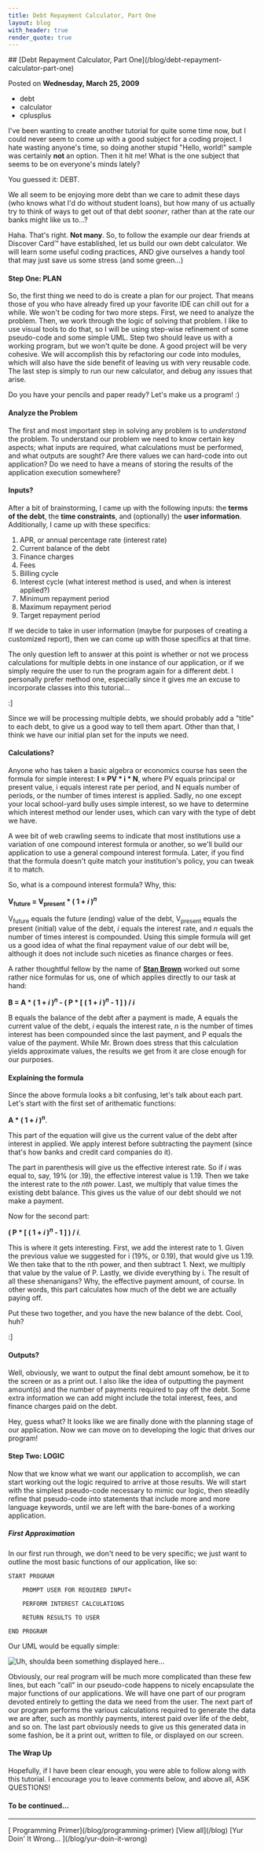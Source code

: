 ```yaml
---
title: Debt Repayment Calculator, Part One
layout: blog
with_header: true
render_quote: true
---
```


<div class="post-title" markdown="1">
## [Debt Repayment Calculator, Part One](/blog/debt-repayment-calculator-part-one)

Posted on **Wednesday, March 25, 2009**
</div>

<ul class="post-tags-list">
<li><span class="badge badge-success p-2">debt</span></li>
<li><span class="badge badge-success p-2">calculator</span></li>
<li><span class="badge badge-success p-2">cplusplus</span></li>
</ul>

I've been wanting to create another tutorial for quite some time now, but I could never seem to come up with a good subject for a coding project. I hate wasting anyone's time, so doing another stupid "Hello, world!" sample was certainly **not** an option. Then it hit me! What is the one subject that seems to be on everyone's minds lately?

You guessed it: DEBT.

We all seem to be enjoying more debt than we care to admit these days (who knows what I'd do without student loans), but how many of us actually try to think of ways to get out of that debt _sooner_, rather than at the rate our banks might like us to...?

Haha. That's right. **Not many**. So, to follow the example our dear friends at Discover Card&trade; have established, let us build our own debt calculator. We will learn some useful coding practices, AND give ourselves a handy tool that may just save us some stress (and some green...)

#### Step One: PLAN

So, the first thing we need to do is create a plan for our project. That means those of you who have already fired up your favorite IDE can chill out for a while. We won't be coding for two more steps. First, we need to analyze the problem. Then, we work through the logic of solving that problem. I like to use visual tools to do that, so I will be using step-wise refinement of some pseudo-code and some simple UML. Step two should leave us with a working program, but we won't quite be done. A good project will be very cohesive. We will accomplish this by refactoring our code into modules, which will also have the side benefit of leaving us with very reusable code. The last step is simply to run our new calculator, and debug any issues that arise.

Do you have your pencils and paper ready? Let's make us a program! :)

#### Analyze the Problem

The first and most important step in solving any problem is to _understand_ the problem. To understand our problem we need to know certain key aspects; what inputs are required, what calculations must be performed, and what outputs are sought? Are there values we can hard-code into out application? Do we need to have a means of storing the results of the application execution somewhere?

#### Inputs?

After a bit of brainstorming, I came up with the following inputs: the **terms of the debt**, the **time constraints**, and (optionally) the **user information**. Additionally, I came up with these specifics:

1. APR, or annual percentage rate (interest rate)
2. Current balance of the debt
3. Finance charges
4. Fees
5. Billing cycle
6. Interest cycle (what interest method is used, and when is interest applied?)
7. Minimum repayment period
8. Maximum repayment period
9. Target repayment period

If we decide to take in user information (maybe for purposes of creating a customized report), then we can come up with those specifics at that time.

The only question left to answer at this point is whether or not we process calculations for multiple debts in one instance of our application, or if we simply require the user to run the program again for a different debt. I personally prefer method one, especially since it gives me an excuse to incorporate classes into this tutorial...

:]

Since we will be processing multiple debts, we should probably add a "title" to each debt, to give us a good way to tell them apart. Other than that, I think we have our initial plan set for the inputs we need.

#### Calculations?

Anyone who has taken a basic algebra or economics course has seen the formula for simple interest: **I = PV * i * N**, where PV equals principal or present value, i equals interest rate per period, and N equals number of periods, or the number of times interest is applied. Sadly, no one except your local school-yard bully uses simple interest, so we have to determine which interest method our lender uses, which can vary with the type of debt we have.

A wee bit of web crawling seems to indicate that most institutions use a variation of one compound interest formula or another, so we'll build our application to use a general compound interest formula. Later, if you find that the formula doesn't quite match your institution's policy, you can tweak it to match.

So, what is a compound interest formula? Why, this:

**V<sub>future</sub> = V<sub>present</sub> * ( 1 + _i_ )<sup>_n_</sup>**

V<sub>future</sub> equals the future (ending) value of the debt, V<sub>present</sub> equals the present (initial) value of the debt, _i_ equals the interest rate, and _n_ equals the number of times interest is compounded. Using this simple formula will get us a good idea of what the final repayment value of our debt will be, although it does not include such niceties as finance charges or fees.

A rather thoughtful fellow by the name of **<a href="http://oakroadsystems.com/math/loan.htm">Stan Brown</a>** worked out some rather nice formulas for us, one of which applies directly to our task at hand:

**B = A * ( 1 + _i_ )<sup>_n_</sup> - ( P * [ ( 1 + _i_ )<sup>_n_</sup> - 1 ] ) / _i_**

B equals the balance of the debt after a payment is made, A equals the current value of the debt, _i_ equals the interest rate, _n_ is the number of times interest has been compounded since the last payment, and P equals the value of the payment. While Mr. Brown does stress that this calculation yields approximate values, the results we get from it are close enough for our purposes.

#### Explaining the formula

Since the above formula looks a bit confusing, let's talk about each part. Let's start with the first set of arithematic functions:

**A * ( 1 + _i_ )<sup>_n_</sup>**.

This part of the equation will give us the current value of the debt after interest in applied. We apply interest before subtracting the payment (since that's how banks and credit card companies do it).

The part in parenthesis will give us the effective interest rate. So if _i_ was equal to, say, 19% (or .19), the effective interest value is 1.19. Then we take the interest rate to the _nth_ power. Last, we multiply that value times the existing debt balance. This gives us the value of our debt should we not make a payment.

Now for the second part:

**( P * [ ( 1 + _i_ )<sup>_n_</sup> - 1 ] ) / _i_**.

This is where it gets interesting. First, we add the interest rate to 1. Given the previous value we suggested for i (19%, or 0.19), that would give us 1.19. We then take that to the nth power, and then subtract 1. Next, we multiply that value by the value of P. Lastly, we divide everything by i. The result of all these shenanigans? Why, the effective payment amount, of course. In other words, this part calculates how much of the debt we are actually paying off.

Put these two together, and you have the new balance of the debt. Cool, huh?

:]

#### Outputs?

Well, obviously, we want to output the final debt amount somehow, be it to the screen or as a print out. I also like the idea of outputting the payment amount(s) and the number of payments required to pay off the debt. Some extra information we can add might include the total interest, fees, and finance charges paid on the debt.

Hey, guess what? It looks like we are finally done with the planning stage of our application. Now we can move on to developing the logic that drives our program!

#### Step Two: LOGIC

Now that we know what we want our application to accomplish, we can start working out the logic required to arrive at those results. We will start with the simplest pseudo-code necessary to mimic our logic, then steadily refine that pseudo-code into statements that include more and more language keywords, until we are left with the bare-bones of a working application.

##### First Approximation

In our first run through, we don't need to be very specific; we just want to outline the most basic functions of our application, like so:

```
START PROGRAM

    PROMPT USER FOR REQUIRED INPUT<

    PERFORM INTEREST CALCULATIONS

    RETURN RESULTS TO USER

END PROGRAM
```

Our UML would be equally simple:

![Uh, shoulda been something displayed here...](/content/post-assets/uml-debt-tut.png)

Obviously, our real program will be much more complicated than these few lines, but each "call" in our pseudo-code happens to nicely encapsulate the major functions of our applications. We will have one part of our program devoted entirely to getting the data we need from the user. The next part of our program performs the various calculations required to generate the data we are after, such as monthly payments, interest paid over life of the debt, and so on. The last part obviously needs to give us this generated data in some fashion, be it a print out, written to file, or displayed on our screen.

#### The Wrap Up

Hopefully, if I have been clear enough, you were able to follow along with this tutorial. I encourage you to leave comments below, and above all, ASK QUESTIONS!

#### To be continued...

---

<div class="blog-pager" markdown="1">
[<i class="fas fa-chevron-left"></i> Programming Primer](/blog/programming-primer)
[View all](/blog)
[Yur Doin' It Wrong... <i class="fas fa-chevron-right"></i>](/blog/yur-doin-it-wrong)
</div>

